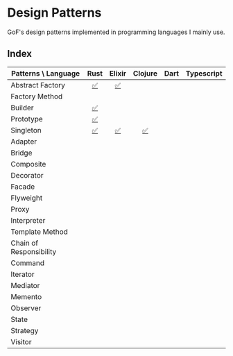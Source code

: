 # Design Patterns

GoF's design patterns implemented in programming languages I mainly use.

## Index

| Patterns \ Language     |                 Rust                 |                         Elixir                         |                Clojure                | Dart | Typescript |
| ----------------------- | :----------------------------------: | :----------------------------------------------------: | :-----------------------------------: | :--: | :--------: |
| Abstract Factory        | [✅](./rust/src/abstract_factory.rs) | [✅](./elixir/lib/design_patterns/abstract_factory.ex) |                                       |      |            |
| Factory Method          |                                      |                                                        |                                       |      |            |
| Builder                 |   [✅](./rust/src/builder/mod.rs)    |                                                        |                                       |      |            |
| Prototype               |    [✅](./rust/src/prototype.rs)     |                                                        |                                       |      |            |
| Singleton               |    [✅](./rust/src/singleton.rs)     |    [✅](./elixir/lib/design_patterns/singleton.ex)     | [✅](./clojure/src/dev/singleton.clj) |      |            |
| Adapter                 |                                      |                                                        |                                       |      |            |
| Bridge                  |                                      |                                                        |                                       |      |            |
| Composite               |                                      |                                                        |                                       |      |            |
| Decorator               |                                      |                                                        |                                       |      |            |
| Facade                  |                                      |                                                        |                                       |      |            |
| Flyweight               |                                      |                                                        |                                       |      |            |
| Proxy                   |                                      |                                                        |                                       |      |            |
| Interpreter             |                                      |                                                        |                                       |      |            |
| Template Method         |                                      |                                                        |                                       |      |            |
| Chain of Responsibility |                                      |                                                        |                                       |      |            |
| Command                 |                                      |                                                        |                                       |      |            |
| Iterator                |                                      |                                                        |                                       |      |            |
| Mediator                |                                      |                                                        |                                       |      |            |
| Memento                 |                                      |                                                        |                                       |      |            |
| Observer                |                                      |                                                        |                                       |      |            |
| State                   |                                      |                                                        |                                       |      |            |
| Strategy                |                                      |                                                        |                                       |      |            |
| Visitor                 |                                      |                                                        |                                       |      |            |
